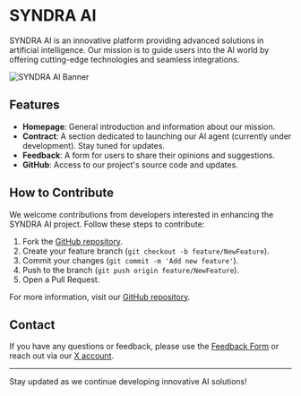# SYNDRA AI

SYNDRA AI is an innovative platform providing advanced solutions in artificial intelligence. Our mission is to guide users into the AI world by offering cutting-edge technologies and seamless integrations.

![SYNDRA AI Banner](data:image/png;base64,{BASE64_ENCODED_IMAGE})

## Features

- **Homepage**: General introduction and information about our mission.
- **Contract**: A section dedicated to launching our AI agent (currently under development). Stay tuned for updates.
- **Feedback**: A form for users to share their opinions and suggestions.
- **GitHub**: Access to our project's source code and updates.

## How to Contribute

We welcome contributions from developers interested in enhancing the SYNDRA AI project. Follow these steps to contribute:

1. Fork the [GitHub repository](https://github.com/SYNDRAAI/syndra-ai-).
2. Create your feature branch (`git checkout -b feature/NewFeature`).
3. Commit your changes (`git commit -m 'Add new feature'`).
4. Push to the branch (`git push origin feature/NewFeature`).
5. Open a Pull Request.

For more information, visit our [GitHub repository](https://github.com/SYNDRAAI/syndra-ai-).

## Contact

If you have any questions or feedback, please use the [Feedback Form](https://syndraai.xyz/#feedback) or reach out via our [X account](https://x.com/syndraai).

---

Stay updated as we continue developing innovative AI solutions!
